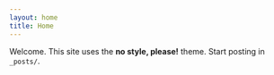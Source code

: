 ```yaml
---
layout: home
title: Home
---
```


Welcome. This site uses the **no style, please!** theme. Start posting in `_posts/`.
